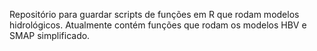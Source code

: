 Repositório para guardar scripts de funções em R que rodam modelos hidrológicos. Atualmente contém funções que rodam os modelos HBV e SMAP simplificado.
